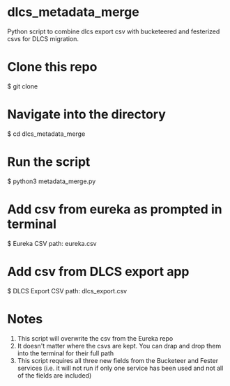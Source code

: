 # dlcs_metadata_merge
Python script to combine dlcs export csv with bucketeered and festerized csvs for DLCS migration.

# Clone this repo
$ git clone 

# Navigate into the directory
$ cd dlcs_metadata_merge

# Run the script
$ python3 metadata_merge.py

# Add csv from eureka as prompted in terminal
$ Eureka CSV path: eureka.csv

# Add csv from DLCS export app
$ DLCS Export CSV path: dlcs_export.csv

# Notes

1. This script will overwrite the csv from the Eureka repo
2. It doesn't matter where the csvs are kept. You can drap and drop them into the terminal for their full path
3. This script requires all three new fields from the Bucketeer and Fester services (i.e. it will not run if only one service has been used and not all of the fields are included)
